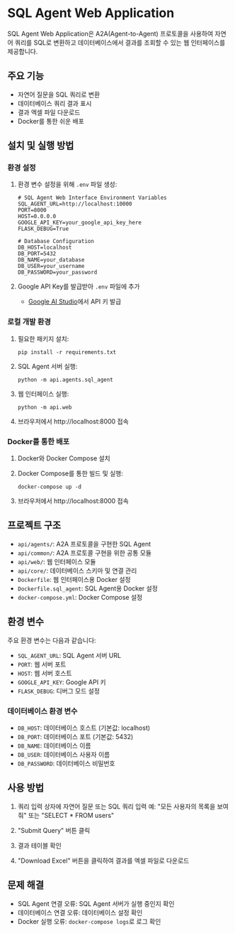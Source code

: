 # SQL Agent Web Application

SQL Agent Web Application은 A2A(Agent-to-Agent) 프로토콜을 사용하여 자연어 쿼리를 SQL로 변환하고 데이터베이스에서 결과를 조회할 수 있는 웹 인터페이스를 제공합니다.

## 주요 기능

- 자연어 질문을 SQL 쿼리로 변환
- 데이터베이스 쿼리 결과 표시
- 결과 엑셀 파일 다운로드
- Docker를 통한 쉬운 배포

## 설치 및 실행 방법

### 환경 설정

1. 환경 변수 설정을 위해 `.env` 파일 생성:
   ```
   # SQL Agent Web Interface Environment Variables
   SQL_AGENT_URL=http://localhost:10000
   PORT=8000
   HOST=0.0.0.0
   GOOGLE_API_KEY=your_google_api_key_here
   FLASK_DEBUG=True
   
   # Database Configuration
   DB_HOST=localhost
   DB_PORT=5432
   DB_NAME=your_database
   DB_USER=your_username
   DB_PASSWORD=your_password
   ```
   
2. Google API Key를 발급받아 `.env` 파일에 추가
   - [Google AI Studio](https://makersuite.google.com/app/apikey)에서 API 키 발급

### 로컬 개발 환경

1. 필요한 패키지 설치:
   ```
   pip install -r requirements.txt
   ```

2. SQL Agent 서버 실행:
   ```
   python -m api.agents.sql_agent
   ```

3. 웹 인터페이스 실행:
   ```
   python -m api.web
   ```

4. 브라우저에서 http://localhost:8000 접속

### Docker를 통한 배포

1. Docker와 Docker Compose 설치

2. Docker Compose를 통한 빌드 및 실행:
   ```
   docker-compose up -d
   ```

3. 브라우저에서 http://localhost:8000 접속

## 프로젝트 구조

- `api/agents/`: A2A 프로토콜을 구현한 SQL Agent
- `api/common/`: A2A 프로토콜 구현을 위한 공통 모듈
- `api/web/`: 웹 인터페이스 모듈
- `api/core/`: 데이터베이스 스키마 및 연결 관리
- `Dockerfile`: 웹 인터페이스용 Docker 설정
- `Dockerfile.sql_agent`: SQL Agent용 Docker 설정
- `docker-compose.yml`: Docker Compose 설정

## 환경 변수

주요 환경 변수는 다음과 같습니다:

- `SQL_AGENT_URL`: SQL Agent 서버 URL
- `PORT`: 웹 서버 포트
- `HOST`: 웹 서버 호스트
- `GOOGLE_API_KEY`: Google API 키
- `FLASK_DEBUG`: 디버그 모드 설정

### 데이터베이스 환경 변수

- `DB_HOST`: 데이터베이스 호스트 (기본값: localhost)
- `DB_PORT`: 데이터베이스 포트 (기본값: 5432)
- `DB_NAME`: 데이터베이스 이름
- `DB_USER`: 데이터베이스 사용자 이름
- `DB_PASSWORD`: 데이터베이스 비밀번호

## 사용 방법

1. 쿼리 입력 상자에 자연어 질문 또는 SQL 쿼리 입력
   예: "모든 사용자의 목록을 보여줘" 또는 "SELECT * FROM users"

2. "Submit Query" 버튼 클릭

3. 결과 테이블 확인

4. "Download Excel" 버튼을 클릭하여 결과를 엑셀 파일로 다운로드

## 문제 해결

- SQL Agent 연결 오류: SQL Agent 서버가 실행 중인지 확인
- 데이터베이스 연결 오류: 데이터베이스 설정 확인
- Docker 실행 오류: `docker-compose logs`로 로그 확인
